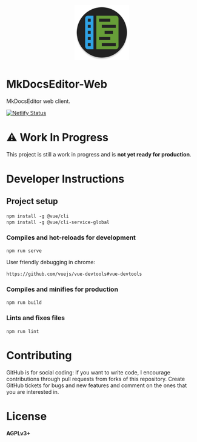 <p align="center" style="font-size: xx-large;">
  <img alt="Logo" src="src/assets/logo.png" width="144"/> </br>
</p>

# MkDocsEditor-Web
MkDocsEditor web client.

[![Netlify Status](https://api.netlify.com/api/v1/badges/dd328233-3e6d-4fd8-8cf1-ce036691592b/deploy-status)](https://app.netlify.com/sites/quizzical-mahavira-2f61ff/deploys)

# :warning: Work In Progress

This project is still a work in progress and is **not yet ready for production**.


# Developer Instructions

## Project setup
```
npm install -g @vue/cli
npm install -g @vue/cli-service-global
```

### Compiles and hot-reloads for development
```
npm run serve
```

User friendly debugging in chrome:
```
https://github.com/vuejs/vue-devtools#vue-devtools
```

### Compiles and minifies for production
```
npm run build
```

### Lints and fixes files
```
npm run lint
```

# Contributing
GitHub is for social coding: if you want to write code, I encourage
contributions through pull requests from forks of this repository.
Create GitHub tickets for bugs and new features and comment on the ones
that you are interested in.

# License

**AGPLv3+**

